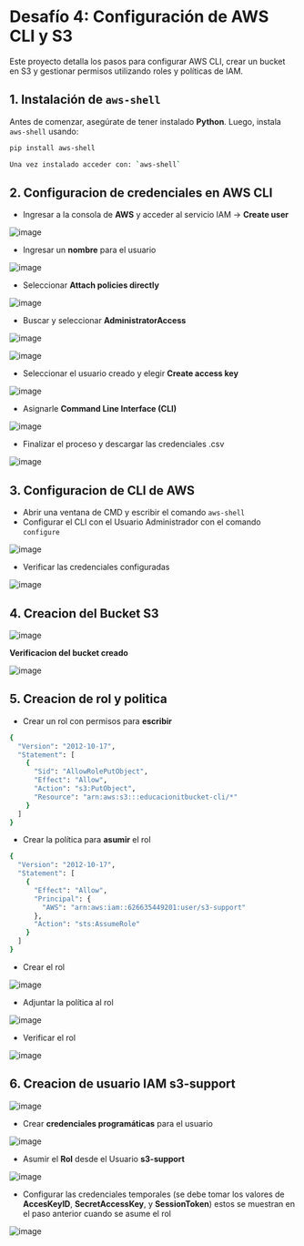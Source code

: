 # **Desafío 4: Configuración de AWS CLI y S3**

Este proyecto detalla los pasos para configurar AWS CLI, crear un bucket en S3 y gestionar permisos utilizando roles y políticas de IAM.

## **1. Instalación de `aws-shell`**
Antes de comenzar, asegúrate de tener instalado **Python**. Luego, instala `aws-shell` usando:
```bash
pip install aws-shell

Una vez instalado acceder con: `aws-shell`
```

## **2. Configuracion de credenciales en AWS CLI**
- Ingresar a la consola de **AWS** y acceder al servicio IAM -> **Create user**

![image](https://github.com/user-attachments/assets/ff524d87-43e8-421b-91b6-fcdbe539f4b2)

- Ingresar un **nombre** para el usuario

![image](https://github.com/user-attachments/assets/3acb52f3-2484-47c2-9e65-415697a1db38)

- Seleccionar **Attach policies directly**

![image](https://github.com/user-attachments/assets/ac954f22-e08a-41f0-923c-3343aec606cc)

- Buscar y seleccionar **AdministratorAccess**

![image](https://github.com/user-attachments/assets/603082bd-db40-4972-988c-f065820b8b6e)

![image](https://github.com/user-attachments/assets/bf96d0be-96dd-4681-8808-d61403ee6cb4)

- Seleccionar el usuario creado y elegir **Create access key**

![image](https://github.com/user-attachments/assets/c5f6a929-32a0-4b96-bdcd-1f0e1c337f65)

- Asignarle **Command Line Interface (CLI)**

![image](https://github.com/user-attachments/assets/411fe03f-4a9a-417c-86a7-fc0ffe8c89a0)

- Finalizar el proceso y descargar las credenciales .csv

![image](https://github.com/user-attachments/assets/c96376a2-473a-479e-b46d-4549637a3d0f)

## **3. Configuracion de CLI de AWS**

- Abrir una ventana de CMD y escribir el comando `aws-shell`
- Configurar el CLI con el Usuario Administrador con el comando `configure`
  
![image](https://github.com/user-attachments/assets/2480c37f-bcc4-45b3-aa13-17970749c68d)

- Verificar las credenciales configuradas

![image](https://github.com/user-attachments/assets/cee6dc4a-2e56-4615-8fb3-0f790237deee)

## **4. Creacion del Bucket S3**

![image](https://github.com/user-attachments/assets/7255c44b-109d-4f7c-b886-09c947617084)

**Verificacion del bucket creado**

![image](https://github.com/user-attachments/assets/116ef938-09ed-412c-8f42-0696ff214ec0)

## **5. Creacion de rol y politica**

- Crear un rol con permisos para **escribir**
```bash
{
  "Version": "2012-10-17",
  "Statement": [
    {
      "Sid": "AllowRolePutObject",
      "Effect": "Allow",
      "Action": "s3:PutObject",
      "Resource": "arn:aws:s3:::educacionitbucket-cli/*"
    }
  ]
}
```

- Crear la política para **asumir** el rol

```bash
{
  "Version": "2012-10-17",
  "Statement": [
    {
      "Effect": "Allow",
      "Principal": {
        "AWS": "arn:aws:iam::626635449201:user/s3-support"
      },
      "Action": "sts:AssumeRole"
    }
  ]
}
```
- Crear el rol

![image](https://github.com/user-attachments/assets/5c605228-cf40-4680-b0b5-eb7c367aef04)

- Adjuntar la política al rol

![image](https://github.com/user-attachments/assets/6f3c07b1-f920-4c04-9913-30b18bede42b)

- Verificar el rol

![image](https://github.com/user-attachments/assets/0b7378ec-0c79-4ff2-ad89-200121ff3b46)

## **6. Creacion de usuario IAM s3-support**

![image](https://github.com/user-attachments/assets/1ad3a824-125c-4924-aeff-eb7cb664f7c2)

- Crear **credenciales programáticas** para el usuario 

![image](https://github.com/user-attachments/assets/2b291e90-a3b3-44cc-943f-8430a8f8c8f6)

- Asumir el **Rol** desde el Usuario **s3-support** 

![image](https://github.com/user-attachments/assets/819b9f43-260d-4509-9374-5ce7702ce6f3)

- Configurar las credenciales temporales (se debe tomar los valores de **AccesKeyID**, **SecretAccessKey**, y **SessionToken**)
  estos se muestran en el paso anterior cuando se asume el rol

![image](https://github.com/user-attachments/assets/3fd092c4-e6cd-4d33-8e69-4ef57b23767f)

  


